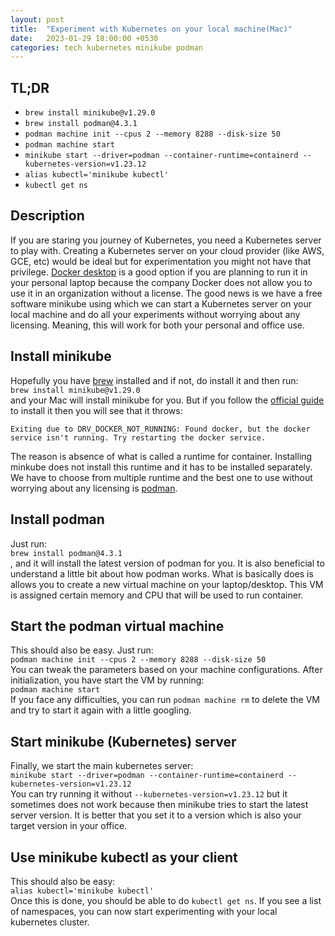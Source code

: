 ```yaml
---
layout: post
title:  "Experiment with Kubernetes on your local machine(Mac)"
date:   2023-01-29 18:00:00 +0530
categories: tech kubernetes minikube podman
---
```


## TL;DR
- `brew install minikube@v1.29.0`
- `brew install podman@4.3.1`
- `podman machine init --cpus 2 --memory 8288 --disk-size 50`
- `podman machine start`
- `minikube start --driver=podman --container-runtime=containerd --kubernetes-version=v1.23.12`
- `alias kubectl='minikube kubectl'`
- `kubectl get ns`


## Description
If you are staring you journey of Kubernetes, you need a Kubernetes server to play with. Creating a Kubernetes server on your cloud provider (like AWS, GCE, etc) would be ideal but for experimentation you might not have that privilege. 
[Docker desktop](https://www.docker.com/products/docker-desktop/) is a good option if you are planning to run it in your personal laptop because the company Docker does not allow you to use it in an organization without a license.
The good news is we have a free software minikube using which we can start a Kubernetes server on your local machine and do all your experiments without worrying about any licensing. Meaning, this will work for both your personal and office use.

## Install minikube
Hopefully you have [brew](https://brew.sh) installed and if not, do install it and then run:\
`brew install minikube@v1.29.0`\
and your Mac will install minikube for you. But if you follow the [official guide](https://minikube.sigs.k8s.io/docs/start/) to install it then you will see that it throws:
```
Exiting due to DRV_DOCKER_NOT_RUNNING: Found docker, but the docker service isn't running. Try restarting the docker service.
```
The reason is absence of what is called a runtime for container. Installing minkube does not install this runtime and it has to be installed separately. We have to choose from multiple runtime and the best one to use without worrying about any licensing is [podman](https://podman.io).
## Install podman
Just run:\
`brew install podman@4.3.1`\
, and it will install the latest version of podman for you. It is also beneficial to understand a little bit about how podman works. What is basically does is allows you to create a new virtual machine on your laptop/desktop. This VM is assigned certain memory and CPU that will be used to run container.

## Start the podman virtual machine
This should also be easy. Just run:\
`podman machine init --cpus 2 --memory 8288 --disk-size 50`\
You can tweak the parameters based on your machine configurations. After initialization, you have start the VM by running:\
`podman machine start`\
If you face any difficulties, you can run `podman machine rm` to delete the VM and try to start it again with a little googling.

## Start minikube (Kubernetes) server
Finally, we start the main kubernetes server:\
`minikube start --driver=podman --container-runtime=containerd --kubernetes-version=v1.23.12`\
You can try running it without `--kubernetes-version=v1.23.12` but it sometimes does not work because then minikube tries to start the latest server version. It is better that you set it to a version which is also your target version in your office.

## Use minikube kubectl as your client
This should also be easy:\
`alias kubectl='minikube kubectl'`\
Once this is done, you should be able to do `kubectl get ns`. If you see a list of namespaces, you can now start experimenting with your local kubernetes cluster.
